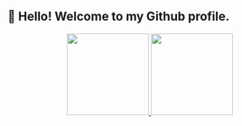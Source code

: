 
## 👋 Hello! Welcome to my Github profile.

<div align="center">
<a href="https://github.com/Daniloel">
<img height="145em" src="https://github-readme-stats.vercel.app/api?username=Daniloel&show_icons=true&theme=dark&include_all_commits=true&count_private=true"/>
<img height="145em" src="https://github-readme-stats.vercel.app/api/top-langs/?username=Daniloel&layout=compact&langs_count=7&theme=dark"/>
</div>

<!--
**Daniloel/Daniloel** is a ✨ _special_ ✨ repository because its `README.md` (this file) appears on your GitHub profile.

Here are some ideas to get you started:

- 🔭 I’m currently working on ...
- 🌱 I’m currently learning ...
- 👯 I’m looking to collaborate on ...
- 🤔 I’m looking for help with ...
- 💬 Ask me about ...
- 📫 How to reach me: ...
- 😄 Pronouns: ...
- ⚡ Fun fact: ...
-->
